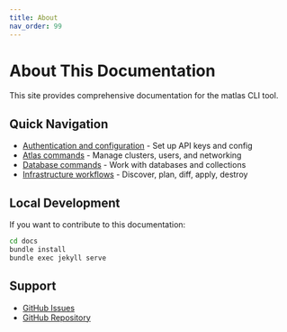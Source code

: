```yaml
---
title: About
nav_order: 99
---
```


# About This Documentation

This site provides comprehensive documentation for the matlas CLI tool.

## Quick Navigation

- [Authentication and configuration](auth) - Set up API keys and config
- [Atlas commands](atlas) - Manage clusters, users, and networking
- [Database commands](database) - Work with databases and collections
- [Infrastructure workflows](infra) - Discover, plan, diff, apply, destroy

## Local Development

If you want to contribute to this documentation:

```bash
cd docs
bundle install
bundle exec jekyll serve
```

## Support

- [GitHub Issues](https://github.com/teabranch/matlas-cli/issues)
- [GitHub Repository](https://github.com/teabranch/matlas-cli)
